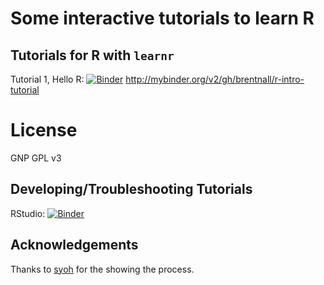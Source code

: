 # Some interactive tutorials to learn R 

## Tutorials for R with `learnr`

Tutorial 1, Hello R: [![Binder](http://mybinder.org/badge_logo.svg)](http://mybinder.org/v2/gh/brentnall/r-intro-tutorial/master?urlpath=shiny/tutorial1/Intro.Rmd)
http://mybinder.org/v2/gh/brentnall/r-intro-tutorial
# License

GNP GPL v3

## Developing/Troubleshooting Tutorials

RStudio: [![Binder](http://mybinder.org/badge_logo.svg)](http://mybinder.org/v2/gh/brentnall/r-intro-tutorial/master?urlpath=rstudio)

## Acknowledgements

Thanks to [syoh](https://github.com/syoh/learnr-tutorial) for the showing the process.
